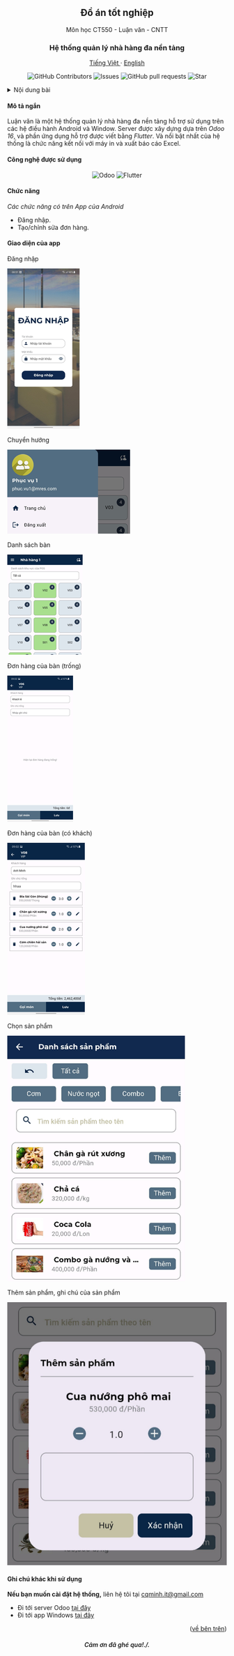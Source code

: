 <a id="readme-top"></a>
<div align="center">
  <h2 align="center">Đồ án tốt nghiệp</h2>

  <p align="center">
    Môn học CT550 - Luận văn - CNTT
  </p>
  <h3 align="center">
    Hệ thống quản lý nhà hàng đa nền tảng
  </h3>
  <p align="center">
    <a href="/README.md">Tiếng Việt </a>
    ·
    <a href="/docs/readme_en.md">English</a>
  </p>
  <p align="center">
    <img alt="GitHub Contributors" src="https://img.shields.io/github/contributors/cqminh/RestaurantPOS_AndrApp" />
    <img alt="Issues" src="https://img.shields.io/github/issues/cqminh/RestaurantPOS_AndrApp?color=0088ff" />
    <img alt="GitHub pull requests" src="https://img.shields.io/github/issues-pr/cqminh/RestaurantPOS_AndrApp" />
    <img alt="Star" src="https://img.shields.io/github/stars/cqminh/RestaurantPOS_AndrApp" />
  </p>
</div>

<details>
  <summary>Nội dung bài</summary>
  <ol>
    <li><a href="#mô-tả-ngắn">Mô tả ngắn</a></li>
    <li><a href="#công-nghệ-được-sử-dụng">Công nghệ được sử dụng</a></li>
    <li>
      <a href="#chức-năng">Chức năng</a>
    </li>
    <li>
      <a href="#giao-diện-của-app">Giao diện</a>
    </li>
    <li><a href="#ghi-chú-khác-khi-sử-dụng">Ghi chú</a></li>
  </ol>
</details>

#### Mô tả ngắn
Luận văn là một hệ thống quản lý nhà hàng đa nền tảng hỗ trợ sử dụng trên các hệ điều hành Android và Window. Server được xây dựng dựa trên *Odoo 16*, và phần ứng dụng hỗ trợ được viết bằng *Flutter*. Và nổi bật nhất của hệ thống là chức năng kết nối với máy in và xuất báo cáo Excel.

#### Công nghệ được sử dụng
<div align="center">
  <p align="center">
    <img alt="Odoo" src="https://img.shields.io/badge/Odoo-9B4686?logo=odoo&logoColor=white" />
    <img alt="Flutter" src="https://img.shields.io/badge/Flutter-59C7F8?logo=flutter&logoColor=white" />
  </p>
</div>

#### Chức năng
*Các chức năng có trên App của Android*
- Đăng nhập.
- Tạo/chỉnh sửa đơn hàng.

#### Giao diện của app

Đăng nhập

![general](/screenshot/ss1.png)

Chuyển hướng

![general](/screenshot/ss2.png)

Danh sách bàn

![general](/screenshot/ss3.png)

Đơn hàng của bàn (trống)

![general](/screenshot/ss4.png)

Đơn hàng của bàn (có khách)

![general](/screenshot/ss5.png)

Chọn sản phẩm

![general](/screenshot/ss6.png)

Thêm sản phẩm, ghi chú của sản phẩm

![general](/screenshot/ss7.png)

#### Ghi chú khác khi sử dụng
**Nếu bạn muốn cài đặt hệ thống,** liên hệ tôi tại [cqminh.it@gmail.com](mailto:cqminh.it@gmail.com)
- Đi tới server Odoo [tại đây](https://github.com/cqminh/RestaurantPOS_OdooServer.git)
- Đi tới app Windows [tại đây](https://github.com/cqminh/RestaurantPOS_WinApp.git)

<p align="right">(<a href="#readme-top">về bên trên</a>)</p>

<h6 align="center" style="font-weight: 600;">Cảm ơn đã ghé qua!./.</h6>

